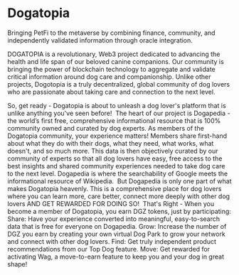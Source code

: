 # Dogatopia
Bringing PetFi to the metaverse by combining finance, community, and independently validated information through oracle integration.

DOGATOPIA is a revolutionary, Web3 project dedicated to advancing the health and life span of our beloved canine companions. Our community is bringing the power of blockchain technology to aggregate and validate critical information around dog care and companionship. Unlike other projects, Dogotopia is a truly decentralized, global community of dog lovers who are passionate about taking care and connection to the next level.
 
So, get ready - Dogatopia is about to unleash a dog lover's platform that is unlike anything you've seen before!
​
The heart of our project is Dogapedia - the world’s first free, comprehensive informational resource that is 100% community owned and curated by dog experts. As members of the Dogatopia community, your experience matters! Members share first-hand about what they do with their dogs, what they need, what works, what doesn't, and so much more. This data is then objectively curated by our community of experts so that all dog lovers have easy, free access to the best insights and shared community experiences needed to take dog care to the next level. Dogapedia is where the searchability of Google meets the informational resource of Wikipedia.
​
But Dogapedia is only one part of what makes Dogatopia heavenly. This is a comprehensive place for dog lovers where you can learn more, care better, connect more deeply with other dog lovers AND GET REWARDED FOR DOING SO!
​
That's Right - When you become a member of Dogatopia, you earn DGZ tokens, just by participating: 
Share: Have your experience converted into meaningful, easy-to-search data that is free for everyone on Dogapedia.
Grow: Increase the number of DGZ you earn by creating your own virtual Dog Park to grow your network and connect with other dog lovers.
Find: Get truly independent product recommendations from our Top Dog feature.
Move: Get rewarded for activating Wag, a move-to-earn feature to keep you and your dog in great shape!

